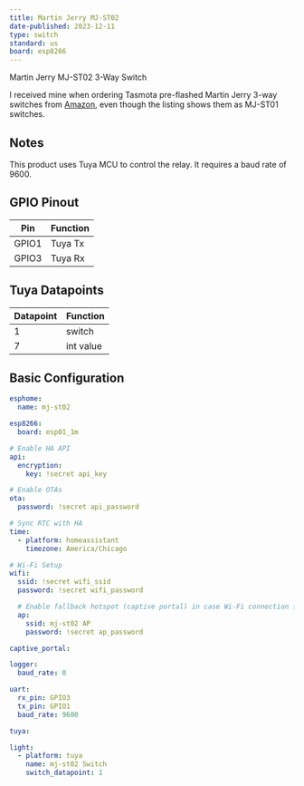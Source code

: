 ```yaml
---
title: Martin Jerry MJ-ST02
date-published: 2023-12-11
type: switch
standard: us
board: esp8266
---
```


Martin Jerry MJ-ST02 3-Way Switch

I received mine when ordering Tasmota pre-flashed Martin Jerry 3-way switches from [Amazon](https://www.amazon.com/dp/B0BJ939TC2), even though the listing shows them as MJ-ST01 switches.

## Notes

This product uses Tuya MCU to control the relay.  It requires a baud rate of 9600.

## GPIO Pinout

| Pin   | Function |
| ----- | -------- |
| GPIO1 | Tuya Tx  |
| GPIO3 | Tuya Rx  |

## Tuya Datapoints

| Datapoint | Function  |
| -----     | --------  |
| 1         | switch    |
| 7         | int value |

## Basic Configuration

```yaml
esphome:
  name: mj-st02

esp8266:
  board: esp01_1m

# Enable HA API
api:
  encryption:
    key: !secret api_key

# Enable OTAs
ota:
  password: !secret api_password

# Sync RTC with HA
time:
  - platform: homeassistant
    timezone: America/Chicago

# Wi-Fi Setup
wifi:
  ssid: !secret wifi_ssid
  password: !secret wifi_password

  # Enable fallback hotspot (captive portal) in case Wi-Fi connection fails
  ap:
    ssid: mj-st02 AP
    password: !secret ap_password

captive_portal:

logger:
  baud_rate: 0

uart:
  rx_pin: GPIO3
  tx_pin: GPIO1
  baud_rate: 9600

tuya:

light:
  - platform: tuya
    name: mj-st02 Switch
    switch_datapoint: 1
